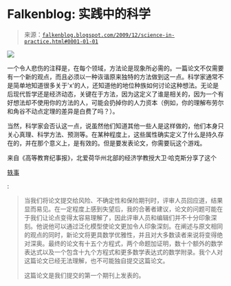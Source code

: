 <!--yml

class: 未分类

日期：2024-05-12 21:42:08

-->

# Falkenblog: 实践中的科学

> 来源：[`falkenblog.blogspot.com/2009/12/science-in-practice.html#0001-01-01`](http://falkenblog.blogspot.com/2009/12/science-in-practice.html#0001-01-01)

![](https://blogger.googleusercontent.com/img/b/R29vZ2xl/AVvXsEhWR9IX-WINXD7HDqWXUhKmG995JxCkICdWI880LNwZh1R-cRK_t0F-sihkvegCXDLk6ElyfkCOEB2u07meTsJW-wLUajJ9LQP-w8zs1CNg1VAWKUExo8SjoPFMPg0-Wwfd30-qTA/s1600-h/hakke.jpg)

一个令人悲伤的注释是，在每个领域，方法论是现象所必需的。一篇论文不仅需要有一个新的观点，而且必须以一种诙谐原来独特的方法做到这一点。科学家通常不是简单地知道很多关于'x'的人，还知道他的地位种族如何讨论这种想法。无论是后现代哲学还是经济动态，关键在于方法，因为这定义了谁是相关的，因为一个有好想法却不使用你的方法的人，可能会扔掉你的人力资本（例如，你的理解布劳尔和角谷不动点定理的差异是白费了吗？）。

当然，科学家会否认这一点，说虽然他们知道其他一些人是这样做的，他们本身只关心真理、科学方法、预测等。在某种程度上，这些属性确实定义了什么是持久存在的，并在那个意义上，是有效的。但是要发表论文，你需要玩这个游戏。

来自《高等教育纪事报》，北爱荷华州北部的经济学教授大卫·哈克斯分享了这个

[轶事](http://www.aier.org/aier/publications/ejw_wat_sep09_hakes.pdf)

:

> 当我们将论文提交给风险、不确定性和保险期刊时，评审人员回应道，结果显而易见。在一定程度上感到失望后，我的合著者建议，论文的问题可能在于我们让论点变得太容易理解了，因此评审人员和编辑们并不十分印象深刻。他说他可以通过泛化模型使论文更加令人印象深刻。在阐述与原文相同的观点的同时，新论文将更具数学优雅性，并且对大多数读者来说将变得绝对深奥。最终的论文有十五个方程式，两个命题加证明，数十个额外的数学表达式以及一个包含十九个方程式和更多数学表达式的数学附录。我个人对这篇论文已经无法理解，也不可能独自提交这篇论文。
> 
> 这篇论文是我们提交的第一个期刊上发表的。
